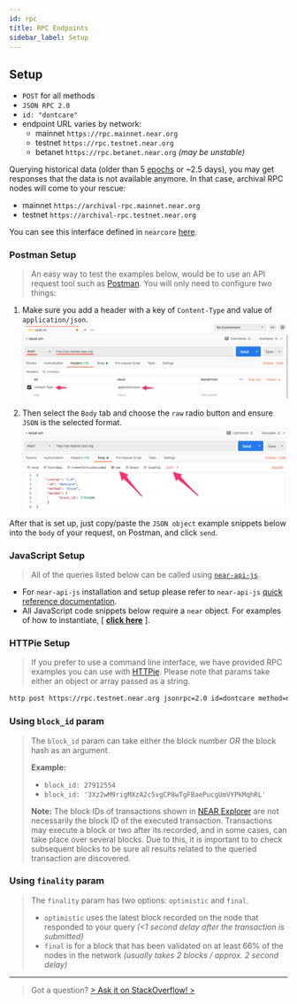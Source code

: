 ```yaml
---
id: rpc
title: RPC Endpoints
sidebar_label: Setup
---
```


## Setup

- `POST` for all methods
- `JSON RPC 2.0`
- `id: "dontcare"`
- endpoint URL varies by network:
  - mainnet `https://rpc.mainnet.near.org`
  - testnet `https://rpc.testnet.near.org`
  - betanet `https://rpc.betanet.near.org` _(may be unstable)_

Querying historical data (older than 5 [epochs](/docs/concepts/epoch) or ~2.5 days), you may get responses that the data is not available anymore. In that case, archival RPC nodes will come to your rescue:

- mainnet `https://archival-rpc.mainnet.near.org`
- testnet `https://archival-rpc.testnet.near.org`

You can see this interface defined in `nearcore` [here](https://github.com/near/nearcore/blob/bf9ae4ce8c680d3408db1935ebd0ca24c4960884/chain/jsonrpc/client/src/lib.rs#L181).

### Postman Setup

> An easy way to test the examples below, would be to use an API request tool such as [Postman](https://www.postman.com/). You will only need to configure two things:

1. Make sure you add a header with a key of `Content-Type` and value of `application/json`.
   ![postman-setup-header](/docs/assets/postman-setup-headers.png)

2. Then select the `Body` tab and choose the `raw` radio button and ensure `JSON` is the selected format.
   ![postman-setup-header](/docs/assets/postman-setup-body.png)

After that is set up, just copy/paste the `JSON object` example snippets below into the `body` of your request, on Postman, and click `send`.

### JavaScript Setup

> All of the queries listed below can be called using [`near-api-js`](https://github.com/near/near-api-js).

- For `near-api-js` installation and setup please refer to `near-api-js` [quick reference documentation](/docs/api/naj-quick-reference).
- All JavaScript code snippets below require a `near` object. For examples of how to instantiate, [ [**click here**](/docs/api/naj-quick-reference#connect) ].

### HTTPie Setup

> If you prefer to use a command line interface, we have provided RPC examples you can use with [HTTPie](https://httpie.org/). Please note that params take either an object or array passed as a string.

```bash
http post https://rpc.testnet.near.org jsonrpc=2.0 id=dontcare method=network_info params:='[]'
```

### Using `block_id` param

> The `block_id` param can take either the block number _OR_ the block hash as an argument.
>
> **Example:**
>
> - `block_id: 27912554`
> - `block_id: '3Xz2wM9rigMXzA2c5vgCP8wTgFBaePucgUmVYPkMqhRL'`
>
> **Note:** The block IDs of transactions shown in <a href="https://explorer.testnet.near.org">NEAR Explorer</a> are not necessarily the block ID of the executed transaction. Transactions may execute a block or two after its recorded, and in some cases, can take place over several blocks. Due to this, it is important to to check subsequent blocks to be sure all results related to the queried transaction are discovered.

### Using `finality` param

> The `finality` param has two options: `optimistic` and `final`.
>
> - `optimistic` uses the latest block recorded on the node that responded to your query _(<1 second delay after the transaction is submitted)_
> - `final` is for a block that has been validated on at least 66% of the nodes in the network _(usually takes 2 blocks / approx. 2 second delay)_

---

> Got a question?
> <a href="https://stackoverflow.com/questions/tagged/nearprotocol"> > <h8>Ask it on StackOverflow!</h8> > </a>
